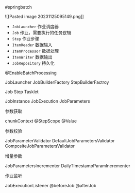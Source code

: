 #springbatch



![[Pasted image 20231125095149.png]]

- `JobLauncher` 作业调度器
- `Job` 作业，需要执行的任务逻辑
- `Step` 作业步骤
- `ItemReader` 数据输入
- `ItemProcessor` 数据处理
- `ItemWriter` 数据输出
- `JobRepository` 持久化


@EnableBatchProcessing

JobLauncher
JobBuilderFactory
StepBuilderFactroy

Job
Step
Tasklet

JobInstance
JobExecution
JobParameters

参数获取

chunkContext
@StepScope
@Value

参数校验

JobParameterValidator
DefaultJobParametersValidator
CompositeJobParametersValidator

增量参数

JobParametersIncrementer
DailyTimestampParamIncrementer

作业监听

JobExecutionListener
@beforeJob
@afterJob